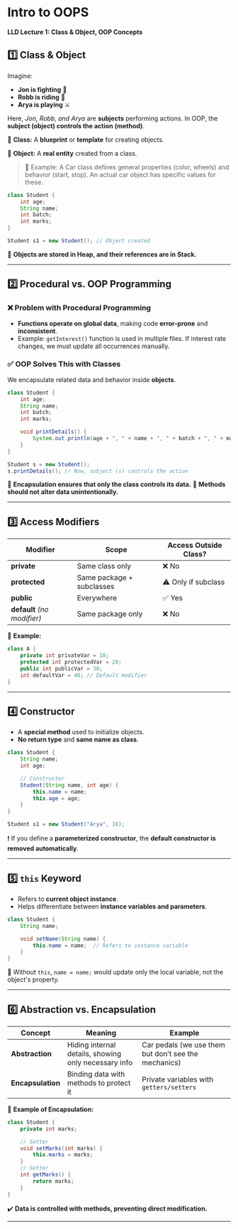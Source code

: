 # Intro to OOPS

**LLD Lecture 1: Class & Object, OOP Concepts**

## **1️⃣ Class & Object**

Imagine:

- **Jon is fighting** 🏹
- **Robb is riding** 🐎
- **Arya is playing** ⚔️

Here, *Jon, Robb, and Arya* are **subjects** performing actions. In OOP, the **subject (object) controls the action (method)**.

🔹 **Class:** A **blueprint** or **template** for creating objects.

🔹 **Object:** A **real entity** created from a class.

> 📌 Example: A Car class defines general properties (color, wheels) and behavior (start, stop). An actual car object has specific values for these.
> 

```java
class Student {
    int age;
    String name;
    int batch;
    int marks;
}

Student s1 = new Student(); // Object created

```

📝 **Objects are stored in Heap, and their references are in Stack.**

---

## **2️⃣ Procedural vs. OOP Programming**

### ❌ **Problem with Procedural Programming**

- **Functions operate on global data**, making code **error-prone** and **inconsistent**.
- Example: `getInterest()` function is used in multiple files. If interest rate changes, we must update all occurrences manually.

### ✅ **OOP Solves This with Classes**

We encapsulate related data and behavior inside **objects**.

```java
class Student {
    int age;
    String name;
    int batch;
    int marks;

    void printDetails() {
        System.out.println(age + ", " + name + ", " + batch + ", " + marks);
    }
}

Student s = new Student();
s.printDetails(); // Now, subject (s) controls the action

```

🔹 **Encapsulation ensures that only the class controls its data.**
🔹 **Methods should not alter data unintentionally.**

---

## **3️⃣ Access Modifiers**

| Modifier | Scope | Access Outside Class? |
| --- | --- | --- |
| **private** | Same class only | ❌ No |
| **protected** | Same package + subclasses | ⚠️ Only if subclass |
| **public** | Everywhere | ✅ Yes |
| **default** *(no modifier)* | Same package only | ❌ No |

🔹 **Example:**

```java
class A {
    private int privateVar = 10;
    protected int protectedVar = 20;
    public int publicVar = 30;
    int defaultVar = 40; // Default modifier
}

```

---

## **4️⃣ Constructor**

- A **special method** used to initialize objects.
- **No return type** and **same name as class**.

```java
class Student {
    String name;
    int age;

    // Constructor
    Student(String name, int age) {
        this.name = name;
        this.age = age;
    }
}

Student s1 = new Student("Arya", 18);

```

❗ If you define a **parameterized constructor**, the **default constructor is removed automatically**.

---

## **5️⃣ `this` Keyword**

- Refers to **current object instance**.
- Helps differentiate between **instance variables and parameters**.

```java
class Student {
    String name;

    void setName(String name) {
        this.name = name;  // Refers to instance variable
    }
}

```

📝 Without `this`, `name = name;` would update only the local variable, not the object's property.

---

## **6️⃣ Abstraction vs. Encapsulation**

| Concept | Meaning | Example |
| --- | --- | --- |
| **Abstraction** | Hiding internal details, showing only necessary info | Car pedals (we use them but don’t see the mechanics) |
| **Encapsulation** | Binding data with methods to protect it | Private variables with `getters/setters` |

🔹 **Example of Encapsulation:**

```java
class Student {
    private int marks;

    // Setter
    void setMarks(int marks) {
        this.marks = marks;
    }
    // Getter
    int getMarks() {
        return marks;
    }
}

```

✔️ **Data is controlled with methods, preventing direct modification.**

---

##